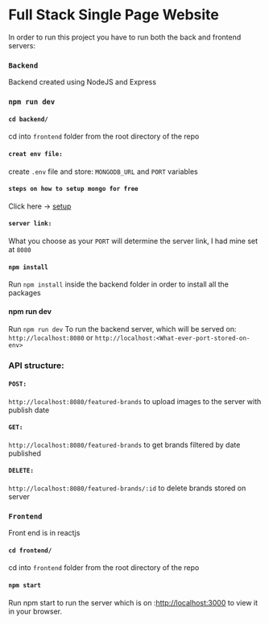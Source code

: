 # Full Stack Single Page Website

In order to run this project you have to run both the back and frontend servers:

### `Backend`

Backend created using NodeJS and Express

### `npm run dev`

#### `cd backend/`

cd into `frontend` folder from the root directory of the repo

#### `creat env file:`

create `.env` file and store: `MONGODB_URL` and `PORT` variables

#### `steps on how to setup mongo for free`

Click here -> [setup](https://www.mongodb.com/blog/post/quick-start-nodejs-mongodb-how-to-get-connected-to-your-database)

#### `server link:`

What you choose as your `PORT` will determine the server link, I had mine set at `8080`

#### `npm install`

Run `npm install` inside the backend folder in order to install all the packages

#### npm run dev

Run `npm run dev` To run the backend server, which will be served on: `http://localhost:8080` or `http://localhost:<What-ever-port-stored-on-env>`

### API structure:

#### `POST:`

`http://localhost:8080/featured-brands` to upload images to the server with publish date

#### `GET:`

`http://localhost:8080/featured-brands` to get brands filtered by date published

#### `DELETE:`

`http://localhost:8080/featured-brands/:id` to delete brands stored on server

### `Frontend`

Front end is in reactjs

#### `cd frontend/`

cd into `frontend` folder from the root directory of the repo

#### `npm start`

Run npm start to run the server which is on :[http://localhost:3000](http://localhost:3000) to view it in your browser.
